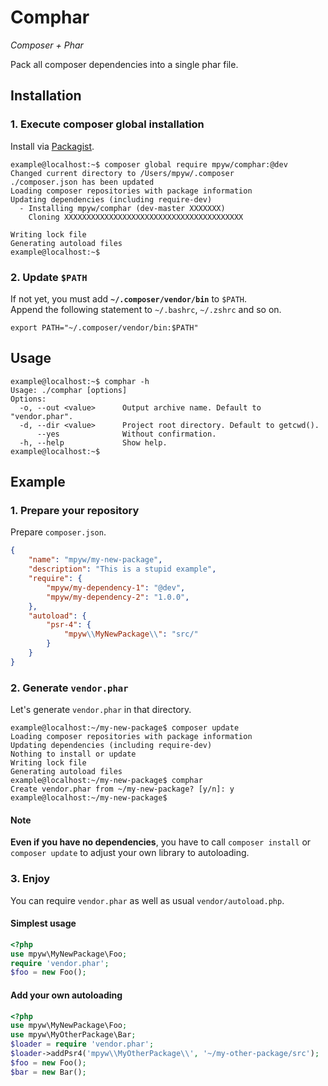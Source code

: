 # Comphar

*Composer + Phar*

Pack all composer dependencies into a single phar file.

## Installation

### 1. Execute composer global installation

Install via [Packagist](https://packagist.org/packages/mpyw/comphar).

```ShellSession
example@localhost:~$ composer global require mpyw/comphar:@dev
Changed current directory to /Users/mpyw/.composer
./composer.json has been updated
Loading composer repositories with package information
Updating dependencies (including require-dev)
  - Installing mpyw/comphar (dev-master XXXXXXX)
    Cloning XXXXXXXXXXXXXXXXXXXXXXXXXXXXXXXXXXXXXXXX

Writing lock file
Generating autoload files
example@localhost:~$
```

### 2. Update `$PATH`

If not yet, you must add **`~/.composer/vendor/bin`** to `$PATH`.  
Append the following statement to `~/.bashrc`, `~/.zshrc` and so on.

```shell
export PATH="~/.composer/vendor/bin:$PATH"
```

## Usage

```ShellSession
example@localhost:~$ comphar -h
Usage: ./comphar [options]
Options:
  -o, --out <value>      Output archive name. Default to "vendor.phar".
  -d, --dir <value>      Project root directory. Default to getcwd().
      --yes              Without confirmation.
  -h, --help             Show help.
example@localhost:~$
```

## Example

### 1. Prepare your repository

Prepare `composer.json`.

```json
{
    "name": "mpyw/my-new-package",
    "description": "This is a stupid example",
    "require": {
        "mpyw/my-dependency-1": "@dev",
        "mpyw/my-dependency-2": "1.0.0",
    },
    "autoload": {
        "psr-4": {
            "mpyw\\MyNewPackage\\": "src/"
        }
    }
}
```

### 2. Generate `vendor.phar`

Let's generate `vendor.phar` in that directory.

```ShellSession
example@localhost:~/my-new-package$ composer update
Loading composer repositories with package information
Updating dependencies (including require-dev)
Nothing to install or update
Writing lock file
Generating autoload files
example@localhost:~/my-new-package$ comphar
Create vendor.phar from ~/my-new-package? [y/n]: y
example@localhost:~/my-new-package$
```

#### Note

**Even if you have no dependencies**, you have to call `composer install` or `composer update` to adjust your own library to autoloading.

### 3. Enjoy

You can require `vendor.phar` as well as usual `vendor/autoload.php`.

#### Simplest usage

```php
<?php
use mpyw\MyNewPackage\Foo;
require 'vendor.phar';
$foo = new Foo();
```

#### Add your own autoloading

```php
<?php
use mpyw\MyNewPackage\Foo;
use mpyw\MyOtherPackage\Bar;
$loader = require 'vendor.phar';
$loader->addPsr4('mpyw\\MyOtherPackage\\', '~/my-other-package/src');
$foo = new Foo();
$bar = new Bar();
```
